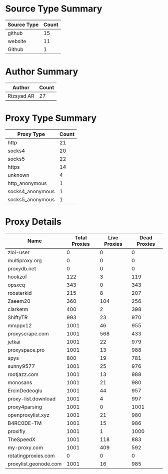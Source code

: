 # Source Type Summary

| Source Type | Count |
|-------------|-------|
| github | 15 |
| website | 11 |
| Github | 1 |


# Author Summary

| Author | Count |
|--------|-------|
| Rizsyad AR | 27 |


# Proxy Type Summary

| Proxy Type | Count |
|------------|-------|
| http | 21 |
| socks4 | 20 |
| socks5 | 22 |
| https | 14 |
| unknown | 4 |
| http_anonymous | 1 |
| socks4_anonymous | 1 |
| socks5_anonymous | 1 |


# Proxy Details

| Name | Total Proxies | Live Proxies | Dead Proxies |
|------|---------------|--------------|---------------|
| zloi-user | 0 | 0 | 0 |
| multiproxy.org | 0 | 0 | 0 |
| proxydb.net | 0 | 0 | 0 |
| hookzof | 122 | 3 | 119 |
| opsxcq | 343 | 0 | 343 |
| roosterkid | 215 | 8 | 207 |
| Zaeem20 | 360 | 104 | 256 |
| clarketm | 400 | 2 | 398 |
| ShiftyTR | 993 | 23 | 970 |
| mmppx12 | 1001 | 46 | 955 |
| proxyscrape.com | 1001 | 568 | 433 |
| jetkai | 1001 | 22 | 979 |
| proxyspace.pro | 1001 | 13 | 988 |
| spys | 800 | 19 | 781 |
| sunny9577 | 1001 | 25 | 976 |
| rootjazz.com | 1001 | 13 | 988 |
| monosans | 1001 | 21 | 980 |
| ErcinDedeoglu | 1001 | 44 | 957 |
| proxy-list.download | 1001 | 4 | 997 |
| proxy4parsing | 1001 | 0 | 1001 |
| openproxylist.xyz | 1001 | 21 | 980 |
| B4RC0DE-TM | 1001 | 15 | 986 |
| proxifly | 1001 | 1 | 1000 |
| TheSpeedX | 1001 | 118 | 883 |
| my-proxy.com | 1001 | 409 | 592 |
| rotatingproxies.com | 0 | 0 | 0 |
| proxylist.geonode.com | 1001 | 16 | 985 |
